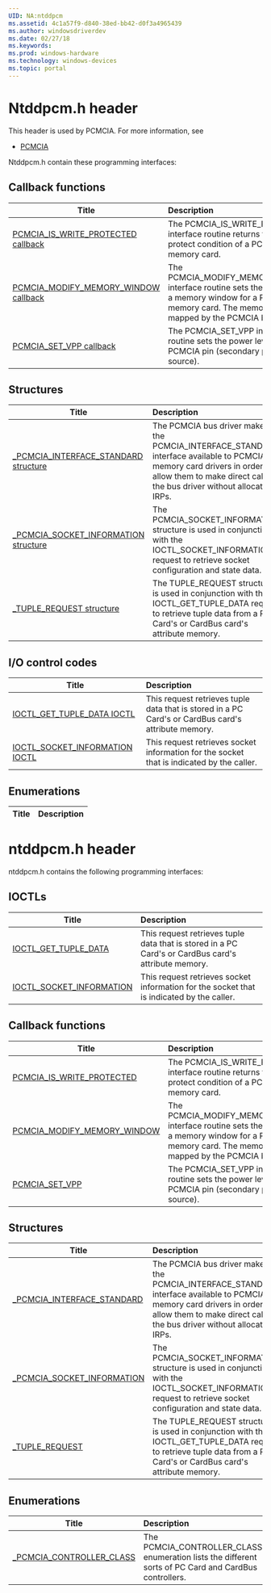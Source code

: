 ```yaml
---
UID: NA:ntddpcm
ms.assetid: 4c1a57f9-d840-38ed-bb42-d0f3a4965439
ms.author: windowsdriverdev
ms.date: 02/27/18
ms.keywords: 
ms.prod: windows-hardware
ms.technology: windows-devices
ms.topic: portal
---
```


# Ntddpcm.h header



This header is used by PCMCIA. For more information, see
- [PCMCIA](../_PCMCIA/index.md)

Ntddpcm.h contain these programming interfaces:


## Callback functions

| Title   | Description   |
| ---- |:---- |
| [PCMCIA_IS_WRITE_PROTECTED callback](nc-ntddpcm-pcmcia_is_write_protected.md) | The PCMCIA_IS_WRITE_PROTECTED interface routine returns the write-protect condition of a PCMCIA memory card. |
| [PCMCIA_MODIFY_MEMORY_WINDOW callback](nc-ntddpcm-pcmcia_modify_memory_window.md) | The PCMCIA_MODIFY_MEMORY_WINDOW interface routine sets the attributes of a memory window for a PCMCIA memory card. The memory window is mapped by the PCMCIA bus driver. |
| [PCMCIA_SET_VPP callback](nc-ntddpcm-pcmcia_set_vpp.md) | The PCMCIA_SET_VPP interface routine sets the power level of the Vpp PCMCIA pin (secondary power source). |

## Structures

| Title   | Description   |
| ---- |:---- |
| [_PCMCIA_INTERFACE_STANDARD structure](ns-ntddpcm-_pcmcia_interface_standard.md) | The PCMCIA bus driver makes the PCMCIA_INTERFACE_STANDARD interface available to PCMCIA memory card drivers in order to allow them to make direct calls to the bus driver without allocating IRPs. |
| [_PCMCIA_SOCKET_INFORMATION structure](ns-ntddpcm-_pcmcia_socket_information.md) | The PCMCIA_SOCKET_INFORMATION structure is used in conjunction with the IOCTL_SOCKET_INFORMATION request to retrieve socket configuration and state data. |
| [_TUPLE_REQUEST structure](ns-ntddpcm-_tuple_request.md) | The TUPLE_REQUEST structure is used in conjunction with the IOCTL_GET_TUPLE_DATA request to retrieve tuple data from a PC Card's or CardBus card's attribute memory. |

## I/O control codes

| Title   | Description   |
| ---- |:---- |
| [IOCTL_GET_TUPLE_DATA IOCTL](ni-ntddpcm-ioctl_get_tuple_data.md) | This request retrieves tuple data that is stored in a PC Card's or CardBus card's attribute memory. |
| [IOCTL_SOCKET_INFORMATION IOCTL](ni-ntddpcm-ioctl_socket_information.md) | This request retrieves socket information for the socket that is indicated by the caller. |

## Enumerations

| Title   | Description   |
| ---- |:----

# ntddpcm.h header



ntddpcm.h contains the following programming interfaces:




## IOCTLs
| Title | Description |
| ---- |:---- |
| [IOCTL_GET_TUPLE_DATA](ni-ntddpcm-ioctl_get_tuple_data.md) | This request retrieves tuple data that is stored in a PC Card's or CardBus card's attribute memory. |
| [IOCTL_SOCKET_INFORMATION](ni-ntddpcm-ioctl_socket_information.md) | This request retrieves socket information for the socket that is indicated by the caller. |



## Callback functions
| Title | Description |
| ---- |:---- |
| [PCMCIA_IS_WRITE_PROTECTED](nc-ntddpcm-pcmcia_is_write_protected.md) | The PCMCIA_IS_WRITE_PROTECTED interface routine returns the write-protect condition of a PCMCIA memory card. |
| [PCMCIA_MODIFY_MEMORY_WINDOW](nc-ntddpcm-pcmcia_modify_memory_window.md) | The PCMCIA_MODIFY_MEMORY_WINDOW interface routine sets the attributes of a memory window for a PCMCIA memory card. The memory window is mapped by the PCMCIA bus driver. |
| [PCMCIA_SET_VPP](nc-ntddpcm-pcmcia_set_vpp.md) | The PCMCIA_SET_VPP interface routine sets the power level of the Vpp PCMCIA pin (secondary power source). |


## Structures
| Title | Description |
| ---- |:---- |
| [_PCMCIA_INTERFACE_STANDARD](ns-ntddpcm-_pcmcia_interface_standard.md) | The PCMCIA bus driver makes the PCMCIA_INTERFACE_STANDARD interface available to PCMCIA memory card drivers in order to allow them to make direct calls to the bus driver without allocating IRPs. |
| [_PCMCIA_SOCKET_INFORMATION](ns-ntddpcm-_pcmcia_socket_information.md) | The PCMCIA_SOCKET_INFORMATION structure is used in conjunction with the IOCTL_SOCKET_INFORMATION request to retrieve socket configuration and state data. |
| [_TUPLE_REQUEST](ns-ntddpcm-_tuple_request.md) | The TUPLE_REQUEST structure is used in conjunction with the IOCTL_GET_TUPLE_DATA request to retrieve tuple data from a PC Card's or CardBus card's attribute memory. |


## Enumerations
| Title | Description |
| ---- |:---- |
| [_PCMCIA_CONTROLLER_CLASS](ne-ntddpcm-_pcmcia_controller_class.md) | The PCMCIA_CONTROLLER_CLASS enumeration lists the different sorts of PC Card and CardBus controllers. |